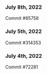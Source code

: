 ### July 8th, 2022

Commit #65758

### July 5th, 2022

Commit #314353


### July 4th, 2022

Commit #72281
